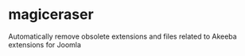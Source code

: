 # magiceraser
Automatically remove obsolete extensions and files related to Akeeba extensions for Joomla
